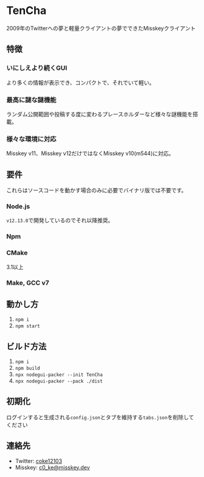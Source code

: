 # TenCha
2009年のTwitterへの夢と軽量クライアントの夢でできたMisskeyクライアント

## 特徴
### いにしえより続くGUI
より多くの情報が表示でき、コンパクトで、それでいて軽い。
### 最高に謎な謎機能
ランダム公開範囲や投稿する度に変わるプレースホルダーなど様々な謎機能を搭載。
### 様々な環境に対応
Misskey v11、Misskey v12だけではなくMisskey v10(m544)に対応。

## 要件
これらはソースコードを動かす場合のみに必要でバイナリ版では不要です。
### Node.js
`v12.13.0`で開発しているのでそれ以降推奨。
### Npm
### CMake
3.1以上
### Make, GCC v7

## 動かし方
1. `npm i`
2. `npm start`

## ビルド方法
1. `npm i`
2. `npm build`
3. `npx nodegui-packer --init TenCha`
4. `npx nodegui-packer --pack ./dist`

## 初期化
ログインすると生成される`config.json`とタブを維持する`tabs.json`を削除してください

## 連絡先
- Twitter: [coke12103](https://twitter.com/@coke12103)
- Misskey: [c0_ke@misskey.dev](https://misskey.dev/@c0_ke)
